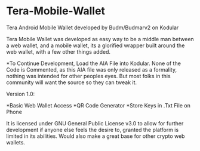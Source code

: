 # Tera-Mobile-Wallet
Tera Android Mobile Wallet developed by Budm/Budmarv2 on Kodular

Tera Mobile Wallet was developed as easy way to be a middle man between a web wallet, and a mobile wallet, its a glorified wrapper built around the web wallet, with a few other things added.


*To Continue Development, Load the AIA File into Kodular. 
None of the Code is Commented, as this AIA file was only released as a formality, nothing was intended for other peoples eyes. But most folks in this community will want the source so they can tweak it.

Version 1.0:

*Basic Web Wallet Access
*QR Code Generator
*Store Keys in .Txt File on Phone

It is licensed under GNU General Public License v3.0 to allow for further development if anyone else feels the desire to, granted the platform is limited in its abilities. Would also make a great base for other crypto web wallets.
